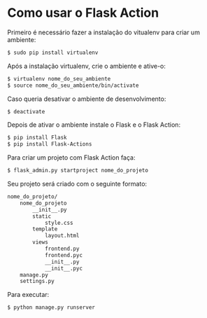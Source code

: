 # Como usar o Flask Action

Primeiro é necessário fazer a instalação do vitualenv para criar um ambiente:

``` sh
$ sudo pip install virtualenv
```

Após a instalação virtualenv, crie o ambiente e ative-o:

``` sh
$ virtualenv nome_do_seu_ambiente
$ source nome_do_seu_ambiente/bin/activate
```
Caso queria desativar o ambiente de desenvolvimento:

``` sh
$ deactivate
```

Depois de ativar o ambiente instale o Flask e o Flask Action:

``` sh
$ pip install Flask
$ pip install Flask-Actions
```

Para criar um projeto com Flask Action faça:
``` sh
$ flask_admin.py startproject nome_do_projeto
```

Seu projeto será criado com o seguinte formato:
``` sh
nome_do_projeto/
    nome_do_projeto
        __init__.py
        static
            style.css
        template
            layout.html
        views
            frontend.py
            frontend.pyc
            __init__.py
            __init__.pyc
    manage.py
    settings.py
```
Para executar:
``` sh
$ python manage.py runserver
```
